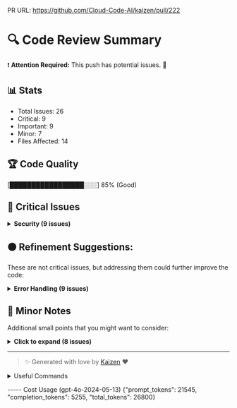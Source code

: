 PR URL: https://github.com/Cloud-Code-AI/kaizen/pull/222

# 🔍 Code Review Summary

❗ **Attention Required:** This push has potential issues. 🚨

## 📊 Stats
- Total Issues: 26
- Critical: 9
- Important: 9
- Minor: 7
- Files Affected: 14
## 🏆 Code Quality
[█████████████████░░░] 85% (Good)

## 🚨 Critical Issues

<details>
<summary><strong>Security (9 issues)</strong></summary>

### 1. Hardcoding API keys in `config.json` can lead to security vulnerabilities.
📁 **File:** `config.json:13`
⚖️ **Severity:** 9/10
🔍 **Description:** Exposing API keys in the codebase can lead to unauthorized access.
💡 **Solution:** Use environment variables to store API keys instead of hardcoding them.

**Current Code:**
```python
"api_key": "os.environ/AZURE_API_KEY"
```

**Suggested Code:**
```python
"api_key": "${AZURE_API_KEY}"
```

### 2. Potential SQL injection vulnerability in the query construction.
📁 **File:** `kaizen/retriever/custom_vector_store.py:19`
⚖️ **Severity:** 9/10
🔍 **Description:** Using f-strings to construct SQL queries can lead to SQL injection attacks if user input is not properly sanitized.
💡 **Solution:** Use parameterized queries to avoid SQL injection vulnerabilities.

**Current Code:**
```python
query = f"""
SELECT 
    e.node_id,
    e.text,
    e.metadata,
    1 - (e.embedding <=> %s::vector) as similarity
FROM 
{self.table_name}e
JOIN 
    function_abstractions fa ON e.node_id = fa.function_id::text
JOIN 
    files f ON fa.file_id = f.file_id
WHERE 
    f.repo_id = %s
ORDER BY 
    similarity DESC
LIMIT 
    %s
"""
```

**Suggested Code:**
```python
query = """
SELECT 
    e.node_id,
    e.text,
    e.metadata,
    1 - (e.embedding <=> %s::vector) as similarity
FROM 
    %s e
JOIN 
    function_abstractions fa ON e.node_id = fa.function_id::text
JOIN 
    files f ON fa.file_id = f.file_id
WHERE 
    f.repo_id = %s
ORDER BY 
    similarity DESC
LIMIT 
    %s
"""
```

### 3. Database connection strings should not be constructed using string interpolation.
📁 **File:** `kaizen/retriever/llama_index_retriever.py:35`
⚖️ **Severity:** 9/10
🔍 **Description:** Using string interpolation for connection strings can expose the application to SQL injection attacks.
💡 **Solution:** Use parameterized queries or a configuration management tool to handle sensitive information.

**Current Code:**
```python
self.engine = create_engine(
    f"postgresql://{os.environ['POSTGRES_USER']}:{os.environ['POSTGRES_PASSWORD']}@{os.environ['POSTGRES_HOST']}:{os.environ['POSTGRES_PORT']}/{os.environ['POSTGRES_DB']}",
    pool_size=10,
    max_overflow=20,
)
```

**Suggested Code:**
```python
self.engine = create_engine(
    'postgresql://{user}:{password}@{host}:{port}/{db}'.format(
        user=os.environ['POSTGRES_USER'],
        password=os.environ['POSTGRES_PASSWORD'],
        host=os.environ['POSTGRES_HOST'],
        port=os.environ['POSTGRES_PORT'],
        db=os.environ['POSTGRES_DB']
    ),
    pool_size=10,
    max_overflow=20,
)
```

### 4. Broad exception handling should be avoided.
📁 **File:** `kaizen/retriever/tree_sitter_utils.py:28`
⚖️ **Severity:** 8/10
🔍 **Description:** Catching all exceptions can hide bugs and make debugging difficult.
💡 **Solution:** Catch specific exceptions instead of using a broad except clause.

**Current Code:**
```python
except Exception as e:
```

**Suggested Code:**
```python
except ImportError as e:
    logger.error(f"Failed to import module:{str(e)}")
    raise
except ValueError as e:
    logger.error(f"Invalid value:{str(e)}")
    raise
```

### 5. Changes made to sensitive file
📁 **File:** `config.json:4`
⚖️ **Severity:** 10/10
🔍 **Description:** Changes were made to config.json, which needs review
💡 **Solution:** NA

### 6. Changes made to sensitive file
📁 **File:** `Dockerfile:4`
⚖️ **Severity:** 10/10
🔍 **Description:** Changes were made to Dockerfile, which needs review
💡 **Solution:** NA

### 7. Changes made to sensitive file
📁 **File:** `docker-compose.yml:15`
⚖️ **Severity:** 10/10
🔍 **Description:** Changes were made to docker-compose.yml, which needs review
💡 **Solution:** NA

### 8. Changes made to sensitive file
📁 **File:** `.gitignore:164`
⚖️ **Severity:** 10/10
🔍 **Description:** Changes were made to .gitignore, which needs review
💡 **Solution:** NA

### 9. Changes made to sensitive file
📁 **File:** `db_setup/init.sql:1`
⚖️ **Severity:** 10/10
🔍 **Description:** Changes were made to db_setup/init.sql, which needs review
💡 **Solution:** NA

</details>

## 🟠 Refinement Suggestions:
These are not critical issues, but addressing them could further improve the code:

<details>
<summary><strong>Error Handling (9 issues)</strong></summary>

### 1. The `install_tree_sitter_languages.sh` script does not handle errors during the installation process.
📁 **File:** `install_tree_sitter_languages.sh:1`
⚖️ **Severity:** 7/10
🔍 **Description:** Error handling ensures that the script fails gracefully and provides useful error messages.
💡 **Solution:** Add error handling for each critical step in the script.

### 2. The `chunk_code` function in `code_chunker.py` has nested functions and complex logic that can be refactored for better readability.
📁 **File:** `kaizen/retriever/code_chunker.py:7`
⚖️ **Severity:** 6/10
🔍 **Description:** Refactoring complex functions into smaller, well-named functions improves readability and maintainability.
💡 **Solution:** Refactor the `chunk_code` function to extract nested functions into separate helper functions.

### 3. Lack of error handling in database operations.
📁 **File:** `kaizen/retriever/custom_vector_store.py:39`
⚖️ **Severity:** 7/10
🔍 **Description:** Database operations can fail; it's important to handle exceptions to avoid crashes.
💡 **Solution:** Add try-except blocks to handle potential database errors.

**Current Code:**
```python

```

**Suggested Code:**
```python
try:
    with self.get_client() as client:
        with client.cursor() as cur:
            cur.execute(query, (query_embedding_normalized.tolist(), repo_id, similarity_top_k))
            results = cur.fetchall()
except Exception as e:
    # Handle exception (e.g., log the error, re-raise, etc.)
    raise e
```

### 4. Exception handling in `generate_abstraction` method is too generic.
📁 **File:** `kaizen/retriever/llama_index_retriever.py:218`
⚖️ **Severity:** 7/10
🔍 **Description:** Catching all exceptions without specific handling can obscure the root cause of errors and make debugging difficult.
💡 **Solution:** Catch specific exceptions and handle them appropriately.

**Current Code:**
```python
except Exception as e:
    raise e
```

**Suggested Code:**
```python
except SomeSpecificException as e:
    logger.error(f"Specific error occurred:{str(e)}")
    raise e
```

### 5. Using `os.walk` and `ThreadPoolExecutor` for file parsing can be optimized.
📁 **File:** `kaizen/retriever/llama_index_retriever.py:71`
⚖️ **Severity:** 6/10
🔍 **Description:** The current implementation may not efficiently utilize available CPU cores and can be improved for better performance.
💡 **Solution:** Consider using asynchronous I/O operations or more efficient file traversal methods.

**Current Code:**
```python
with ThreadPoolExecutor(max_workers=os.cpu_count()) as executor:
    futures =[]
    for root, _, files in os.walk(repo_path):
        for file in files:
            if file.endswith((".py", ".js", ".ts", ".rs")):
                file_path = os.path.join(root, file)
                futures.append(executor.submit(self.parse_file, file_path))
```

**Suggested Code:**
```python
import asyncio
from aiofiles import open as aio_open

async def parse_repository_async(self, repo_path: str):
    self.total_usage = self.llm_provider.DEFAULT_USAGE
    logger.info(f"Starting repository setup for:{repo_path}")
    await self.parse_repository(repo_path)
    self.store_function_relationships()
    logger.info("Repository setup completed successfully")

async def parse_file_async(self, file_path: str):
    logger.debug(f"Parsing file:{file_path}")
    try:
        async with aio_open(file_path, "r", encoding="utf-8") as file:
            content = await file.read()
        language = self.get_language_from_extension(file_path)
        chunked_code = chunk_code(content, language)
        for section, items in chunked_code.items():
            if isinstance(items, dict):
                for name, code_info in items.items():
                    await self.process_code_block_async(code_info, file_path, section, name)
            elif isinstance(items, list):
                for i, code_info in enumerate(items):
                    await self.process_code_block_async(code_info, file_path, section, f"{section}_{i}")
        logger.debug(f"Successfully parsed file:{file_path}")
    except Exception as e:
        logger.error(f"Error processing file{file_path}:{str(e)}")
        logger.error(traceback.format_exc())
```

### 6. The `generate_abstraction` method is too long and complex.
📁 **File:** `kaizen/retriever/llama_index_retriever.py:184`
⚖️ **Severity:** 5/10
🔍 **Description:** Long methods can be difficult to read and maintain. They should be broken down into smaller, more manageable functions.
💡 **Solution:** Refactor the `generate_abstraction` method into smaller helper methods.

**Current Code:**
```python
def generate_abstraction(
    self, code_block: str, language: str, max_tokens: int = 300
) -> str:
    prompt = f"""Generate a concise yet comprehensive abstract description of the following{language}code block. 
    Include information about:
    1. The purpose or functionality of the code
    2. Input parameters and return values (if applicable)
    3. Any important algorithms or data structures used
    4. Key dependencies or external libraries used
    5. Any notable design patterns or architectural choices
    6. Potential edge cases or error handling

    Code:
    ```{language}
{code_block}
    ```
    """

    estimated_prompt_tokens = len(tokenizer.encode(prompt))
    adjusted_max_tokens = min(max(150, estimated_prompt_tokens), 1000)

    try:
        abstraction, usage = self.llm_provider.chat_completion(
            prompt="",
            messages=[
{
                    "role": "system",
                    "content": "You are an expert programmer tasked with generating comprehensive and accurate abstractions of code snippets.",
},
{"role": "user", "content": prompt},
            ],
            custom_model={"max_tokens": adjusted_max_tokens, "model": "small"},
        )
        return abstraction, usage

    except Exception as e:
        raise e
```

**Suggested Code:**
```python
def generate_abstraction(self, code_block: str, language: str, max_tokens: int = 300) -> str:
    prompt = self._create_prompt(code_block, language)
    estimated_prompt_tokens = len(tokenizer.encode(prompt))
    adjusted_max_tokens = min(max(150, estimated_prompt_tokens), 1000)

    try:
        abstraction, usage = self._get_abstraction_from_llm(prompt, adjusted_max_tokens)
        return abstraction, usage
    except Exception as e:
        raise e

 def _create_prompt(self, code_block: str, language: str) -> str:
    return f"""Generate a concise yet comprehensive abstract description of the following{language}code block. 
    Include information about:
    1. The purpose or functionality of the code
    2. Input parameters and return values (if applicable)
    3. Any important algorithms or data structures used
    4. Key dependencies or external libraries used
    5. Any notable design patterns or architectural choices
    6. Potential edge cases or error handling

    Code:
    ```{language}
{code_block}
    ```
    """

 def _get_abstraction_from_llm(self, prompt: str, max_tokens: int) -> str:
    return self.llm_provider.chat_completion(
        prompt="",
        messages=[
{
                "role": "system",
                "content": "You are an expert programmer tasked with generating comprehensive and accurate abstractions of code snippets.",
},
{"role": "user", "content": prompt},
        ],
        custom_model={"max_tokens": max_tokens, "model": "small"},
    )
```

### 7. Logging configuration should be done in the main entry point of the application, not in the module.
📁 **File:** `kaizen/retriever/tree_sitter_utils.py:8`
⚖️ **Severity:** 6/10
🔍 **Description:** Configuring logging in a module can lead to unexpected behavior if the module is imported multiple times.
💡 **Solution:** Move the logging configuration to the main entry point of the application.

**Current Code:**
```python
logging.basicConfig(level=logging.INFO)
```

**Suggested Code:**
```python

```

### 8. Duplicate code found in test cases.
📁 **File:** `tests/retriever/test_chunker.py:98`
⚖️ **Severity:** 5/10
🔍 **Description:** Duplicate code can lead to maintenance issues and bugs.
💡 **Solution:** Refactor the duplicate code into a helper function.

**Current Code:**
```python
print_chunks("JavaScript", chunk_code(javascript_code, "javascript"))
```

**Suggested Code:**
```python
def test_chunk(language, code):
    print_chunks(language, chunk_code(code, language))

test_chunk("Python", python_code)
test_chunk("JavaScript", javascript_code)
test_chunk("React", react_nextjs_code)
```

### 9. New dependencies added without justification.
📁 **File:** `pyproject.toml:27`
⚖️ **Severity:** 6/10
🔍 **Description:** Adding dependencies increases the attack surface and maintenance burden.
💡 **Solution:** Provide justification for new dependencies in the pull request description.

</details>

## 📝 Minor Notes
Additional small points that you might want to consider:

<details>
<summary><strong>Click to expand (8 issues)</strong></summary>

<details>
<summary><strong>Documentation (7 issues)</strong></summary>

### 1. The `install_tree_sitter_languages.sh` script lacks comments explaining the purpose of each step.
📁 **File:** `install_tree_sitter_languages.sh:1`
⚖️ **Severity:** 4/10
🔍 **Description:** Comments improve readability and maintainability, especially for complex scripts.
💡 **Solution:** Add comments explaining the purpose of each step in the script.

### 2. The Dockerfile installs build dependencies and then removes them, which is good practice but can be optimized.
📁 **File:** `Dockerfile-postgres:4`
⚖️ **Severity:** 5/10
🔍 **Description:** Optimizing Dockerfile layers can reduce image size and build time.
💡 **Solution:** Combine RUN commands to reduce the number of layers.

**Current Code:**
```python
RUN apt-get update && apt-get install -y \
    build-essential \
    git \
    postgresql-server-dev-16
RUN apt-get remove -y build-essential git postgresql-server-dev-16 \
    && apt-get autoremove -y \
    && rm -rf /var/lib/apt/lists/* /pgvector
```

**Suggested Code:**
```python
RUN apt-get update && apt-get install -y \
    build-essential \
    git \
    postgresql-server-dev-16 \
    && git clone https://github.com/pgvector/pgvector.git \
    && cd pgvector \
    && make \
    && make install \
    && apt-get remove -y build-essential git postgresql-server-dev-16 \
    && apt-get autoremove -y \
    && rm -rf /var/lib/apt/lists/* /pgvector
```

### 3. The normalization of the query embedding can be simplified for better readability.
📁 **File:** `kaizen/retriever/custom_vector_store.py:15`
⚖️ **Severity:** 3/10
🔍 **Description:** Simplifying code improves readability and maintainability.
💡 **Solution:** Combine the normalization steps into a single line.

**Current Code:**
```python
query_embedding_np = np.array(query_embedding)
query_embedding_normalized = query_embedding_np / np.linalg.norm(query_embedding_np)
```

**Suggested Code:**
```python
query_embedding_normalized = np.array(query_embedding) / np.linalg.norm(query_embedding)
```

### 4. Missing type annotations for method parameters and return types.
📁 **File:** `kaizen/retriever/custom_vector_store.py:13`
⚖️ **Severity:** 4/10
🔍 **Description:** Type annotations improve code readability and help with static analysis.
💡 **Solution:** Add type annotations to the method parameters and return types.

**Current Code:**
```python
def custom_query(self, query_embedding: List[float], repo_id: int, similarity_top_k: int) -> List[dict]:
```

**Suggested Code:**
```python
def custom_query(self, query_embedding: List[float], repo_id: int, similarity_top_k: int) -> List[Dict[str, Any]]:
```

### 5. Logging level for parsing files should be more granular.
📁 **File:** `kaizen/retriever/llama_index_retriever.py:70`
⚖️ **Severity:** 4/10
🔍 **Description:** Using `logger.debug` for file parsing can help in better debugging without cluttering the log files.
💡 **Solution:** Change logging level to `debug` for detailed logs during file parsing.

**Current Code:**
```python
logger.info(f"Parsing repository:{repo_path}")
```

**Suggested Code:**
```python
logger.debug(f"Parsing repository:{repo_path}")
```

### 6. Public functions should have docstrings.
📁 **File:** `kaizen/retriever/tree_sitter_utils.py:15`
⚖️ **Severity:** 4/10
🔍 **Description:** Docstrings provide a convenient way of associating documentation with functions.
💡 **Solution:** Add docstrings to public functions.

**Current Code:**
```python

```

**Suggested Code:**
```python
def load_language(language: str) -> Language:
    """
    Load the specified language.
    :param language: The name of the language to load.
    :return: The loaded Language object.
    """
```

### 7. Version bump should be accompanied by a changelog update.
📁 **File:** `pyproject.toml:3`
⚖️ **Severity:** 3/10
🔍 **Description:** A changelog helps track changes and improvements in the project.
💡 **Solution:** Update the changelog to reflect the changes made in this version.

</details>

</details>

---

> ✨ Generated with love by [Kaizen](https://cloudcode.ai) ❤️

<details>
<summary>Useful Commands</summary>

- **Feedback:** Reply with `!feedback [your message]`
- **Ask PR:** Reply with `!ask-pr [your question]`
- **Review:** Reply with `!review`
- **Explain:** Reply with `!explain [issue number]` for more details on a specific issue
- **Ignore:** Reply with `!ignore [issue number]` to mark an issue as false positive
- **Update Tests:** Reply with `!unittest` to create a PR with test changes
</details>


----- Cost Usage (gpt-4o-2024-05-13)
{"prompt_tokens": 21545, "completion_tokens": 5255, "total_tokens": 26800}